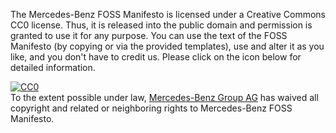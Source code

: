 The Mercedes-Benz FOSS Manifesto is licensed under a Creative Commons CC0 license. Thus, it is released into the public domain and permission is granted to use it for any purpose. You can use the text of the FOSS Manifesto (by copying or via the provided templates), use and alter it as you like, and you don't have to credit us. Please click on the icon below for detailed information. 

<p xmlns:dct="http://purl.org/dc/terms/">
  <a rel="license"
     href="http://creativecommons.org/publicdomain/zero/1.0/">
    <img src="http://i.creativecommons.org/p/zero/1.0/88x31.png" style="border-style: none;" alt="CC0" />
  </a>
  <br />
  To the extent possible under law,
  <a rel="dct:publisher"
     href="https://github.com/mercedes-benz/mercedes-benz-foss-manifesto">
    <span property="dct:title">Mercedes-Benz Group AG</span></a>
  has waived all copyright and related or neighboring rights to
  <span property="dct:title">Mercedes-Benz FOSS Manifesto</span>.
</p>
